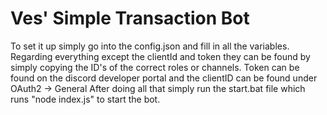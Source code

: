 # Ves' Simple Transaction Bot

To set it up simply go into the config.json and fill in all the variables.
Regarding everything except the clientId and token they can be found by simply copying the ID's of the correct roles or channels.
Token can be found on the discord developer portal and the clientID can be found under OAuth2 -> General
After doing all that simply run the start.bat file which runs "node index.js" to start the bot.